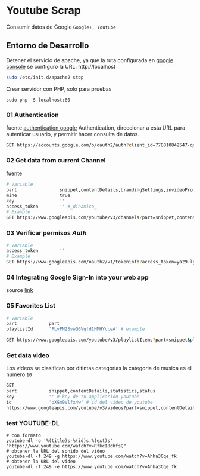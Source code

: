 # Youtube Scrap
Consumir datos de Google `Google+, Youtube`

## Entorno de Desarrollo
Detener el servicio de apache, ya que la ruta configurada en [google console](https://console.developers.google.com/) se configuro la URL: http://localhost
``` bash
sudo /etc/init.d/apache2 stop
```

Crear servidor con PHP, solo para pruebas
``` shell
sudo php -S localhost:80
```

### 01 Authentication
fuente [authentication google](https://developers.google.com/identity/sign-in/web/reference#googleusergetauthresponse)
Authentication, direccionar a esta URL para autenticar usuario, y permitir
hacer consulta de datos.
``` bash
GET https://accounts.google.com/o/oauth2/auth?client_id=778810842547-qqvoic08gga7plchr8ska7tsr5urj0d3.apps.googleusercontent.com&redirect_uri=http%3A%2F%2Flocalhost&scope=https://www.googleapis.com/auth/youtube&response_type=token
```

### 02 Get data from current Channel
[fuente](https://developers.google.com/youtube/v3/guides/auth/client-side-web-apps)
``` bash
# Variable
part				snippet,contentDetails,brandingSettings,invideoPromotion
mine				true
key					''
access_token		'' #_dinamico_
# Example
GET https://www.googleapis.com/youtube/v3/channels?part=snippet,contentDetails,brandingSettings,invideoPromotion&mine=true&key=AIzaSyAYsa0ljjyuQwSX1LQDwQ1WRlXiBVCwOKI&access_token=ya29.lgJVK0xoA7Lq_n3mfgGIf4DevEROHXcch_nV1tNtN8cVRIyZqpoxOjH-naUjDuPOuA
```

### 03 Verificar permisos *Auth*
``` bash
# Variable
access_token		''
# Example
GET https://www.googleapis.com/oauth2/v1/tokeninfo?access_token=ya29.lgLgeBAq5JBflrEwv4S-9m34nVO-aQ11ZKAMW1O0C0_WS5XHu5657Zm5KGx-68mo09k
```

### 04 Integrating Google Sign-In into your web app
source [link](https://developers.google.com/identity/sign-in/web/sign-in#before_you_begin)

### 05 Favorites List
``` bash
# Variable
part			part
playlistId		'FLvPN2SvwQ6Vqfd1HMHYcceA' # example

GET https://www.googleapis.com/youtube/v3/playlistItems?part=snippet&playlistId=FLvPN2SvwQ6Vqfd1HMHYcceA&key={YOUR_API_KEY}
```

### Get data video
Los videos se clasifican por ditintas categorias la categoria de musica es el numero `10`

``` bash
GET
part			snippet,contentDetails,statistics,status
key				'' # key de tu applicacion youtube
id				'oXGm9Vlfx4w' # id del video de youtube
https://www.googleapis.com/youtube/v3/videos?part=snippet,contentDetails,statistics,status&key=AIzaSyAYsa0ljjyuQwSX1LQDwQ1WRlXiBVCwOKI&id=oXGm9Vlfx4w
```

### test YOUTUBE-DL

``` shell
# con formato
youtube-dl -o '%(title)s-%(id)s.%(ext)s' "https://www.youtube.com/watch?v=RfkcI8dhfsQ"
# obtener la URL del sonido del video
youtube-dl -f 249 -g https://www.youtube.com/watch?v=Ahha3Cqe_fk
# obtener la URL del video
youtube-dl -f 249 -e https://www.youtube.com/watch?v=Ahha3Cqe_fk
```
